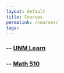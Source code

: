 ```yaml
---
layout: default
title: Courses
permalink: /courses/
tags: 
---
```


### -- [UNM Learn](https://learn.unm.edu/)

### -- [Math 510](syllabus510.pdf)
